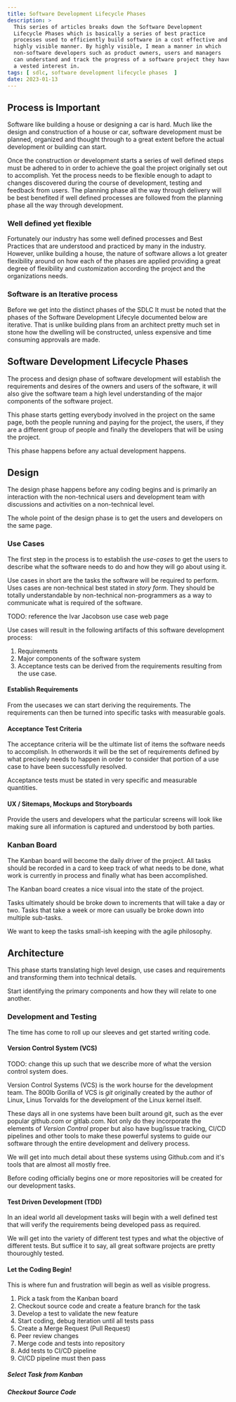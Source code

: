 ```yaml
---
title: Software Development Lifecycle Phases
description: >
  This series of articles breaks down the Software Development
  Lifecycle Phases which is basically a series of best practice
  processes used to efficiently build software in a cost effective and
  highly visible manner. By highly visible, I mean a manner in which
  non-software developers such as product owners, users and managers
  can understand and track the progress of a software project they have
  a vested interest in.
tags: [ sdlc, software development lifecycle phases  ]
date: 2023-01-13
---
```


## Process is Important

Software like building a house or designing a car is hard. Much like
the design and construction of a house or car, software development
must be planned, organized and thought through to a great extent
before the actual development or building can start.

Once the construction or development starts a series of well defined
steps must be adhered to in order to achieve the goal the project
originally set out to accomplish. Yet the process needs to be flexible
enough to adapt to changes discovered during the course of
development, testing and feedback from users. The planning phase all
the way through delivery will be best benefited if well defined
processes are followed from the planning phase all the way through
development. 

### Well defined yet flexible

Fortunately our industry has some well defined processes and
Best Practices that are understood and practiced by many in the
industry. However, unlike building a house, the nature of software
allows a lot greater flexibility around on how each of the phases are
applied providing a great degree of flexibility and customization
according the project and the organizations needs.

### Software is an Iterative process

Before we get into the distinct phases of the SDLC It must be noted
that the phases of the Software Development Lifecyle documented below
are iterative. That is unlike building plans from an architect pretty
much set in stone how the dwelling will be constructed, unless
expensive and time consuming approvals are made.

## Software Development Lifecycle Phases

The process and design phase of software development will establish
the requirements and desires of the owners and users of the software,
it will also give the software team a high level understanding of the
major components of the software project.

This phase starts getting everybody involved in the project on the
same page, both the people running and paying for the project, the
users, if they are a different group of people and finally the
developers that will be using the project.

This phase happens before any actual development happens.

## Design

The design phase happens before any coding begins and is primarily an
interaction with the non-technical users and development team with
discussions and activities on a non-technical level.

The whole point of the design phase is to get the users and developers
on the same page.

### Use Cases 

The first step in the process is to establish the _use-cases_ to get
the users to describe what the software needs to do and how they will
go about using it.

Use cases in short are the tasks the software will be required to
perform. Uses cases are non-technical best stated in _story
form_. They should be totally understandable by non-technical
non-programmers as a way to communicate what is required of the
software. 

TODO: reference the Ivar Jacobson use case web page

Use cases will result in the following artifacts of this software
development process:

1. Requirements
2. Major components of the software system
3. Acceptance tests can be derived from the requirements resulting
   from the use case.

#### Establish Requirements

From the usecases we can start deriving the requirements. The
requirements can then be turned into specific tasks with measurable
goals. 

#### Acceptance Test Criteria

The acceptance criteria will be the ultimate list of items the
software needs to accomplish.  In otherwords it will be the set of
requirements defined by what precisely needs to happen in order to
consider that portion of a use case to have been successfully
resolved. 

Acceptance tests must be stated in very specific and measurable
quantities. 

#### UX / Sitemaps, Mockups and Storyboards

Provide the users and developers what the particular screens will look
like making sure all information is captured and understood by both
parties. 

### Kanban Board

The Kanban board will become the daily driver of the project. All
tasks should be recorded in a card to keep track of what needs to be
done, what work is currently in process and finally what has been
accomplished. 

The Kanban board creates a nice visual into the state of the project. 

Tasks ultimately should be broke down to increments that will take a
day or two. Tasks that take a week or more can usually be broke down
into multiple sub-tasks.

We want to keep the tasks small-ish keeping with the agile philosophy. 

## Architecture

This phase starts translating high level design, use cases and
requirements and transforming them into technical details.

Start identifying the primary components and how they will relate to
one another.

### Development and Testing

The time has come to roll up our sleeves and get started writing code. 

#### Version Control System (VCS)

TODO: change this up such that we describe more of what the version
control system does.

Version Control Systems (VCS) is the work hourse for the development
team. The 800lb Gorilla of VCS is _git_ originally created by the
author of Linux, Linus Torvalds for the development of the Linux
kernel itself.

These days all in one systems have been built around git, such as the
ever popular github.com or gitlab.com. Not only do they incorporate
the elements of _Version Control_ proper but also have bug/issue
tracking, CI/CD pipelines and other tools to make these powerful
systems to guide our software through the entire development and
delivery process.

We will get into much detail about these systems using Github.com and
it's tools that are almost all mostly free.

Before coding officially begins one or more repositories will be
created for our development tasks.

#### Test Driven Development (TDD)

In an ideal world all development tasks will begin with a well defined
test that will verify the requirements being developed pass as
required. 

We will get into the variety of different test types and what the
objective of different tests. But suffice it to say, all great
software projects are pretty thouroughly tested.

#### Let the Coding Begin!

This is where fun and frustration will begin as well as visible
progress. 

1. Pick a task from the Kanban board
2. Checkout source code and create a feature branch for the task
2. Develop a test to validate the new feature
3. Start coding, debug iteration until all tests pass
4. Create a Merge Request (Pull Request)
5. Peer review changes
6. Merge code and tests into repository
7. Add tests to CI/CD pipeline
9. CI/CD pipeline must then pass

##### Select Task from Kanban

##### Checkout Source Code 


